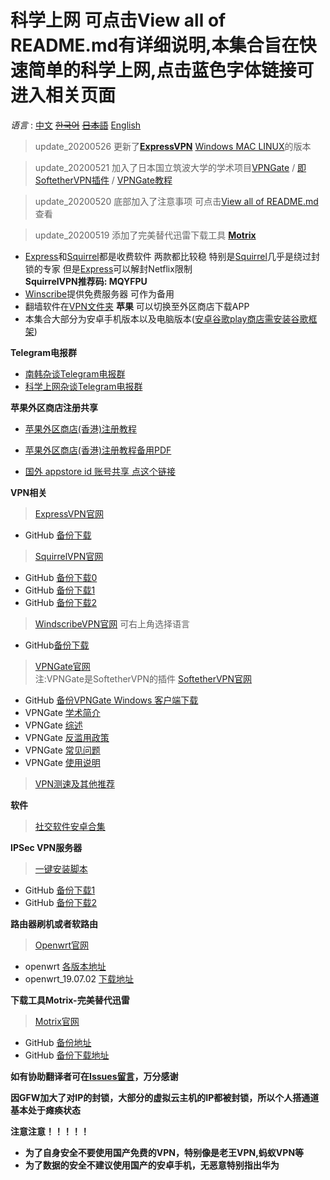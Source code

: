 # 科学上网 可点击View all of README.md有详细说明,**本集合旨在快速简单的科学上网,点击蓝色字体链接可进入相关页面** 

*语言* : [中文](https://github.com/yangqi0425/kexueshangwang/blob/master/README.md) 
         ~~[한국어](https://github.com/yangqi0425/kexueshangwang/blob/master/README-KR.md)~~
         ~~[日本語](https://github.com/yangqi0425/kexueshangwang/blob/master/README-JP.md)~~
         [English](https://github.com/yangqi0425/kexueshangwang/blob/master/README-EN.md)  
         
> update_20200526 更新了[**ExpressVPN**](https://www.expressrefer.com/refer-a-friend/30-days-free?utm_campaign=refer_friends&utm_medium=copy_link&utm_content=settings_get30daysfree&utm_source=ios_app&referrer_id=14504797) [Windows MAC LINUX](https://github.com/yangqi0425/kexueshangwang/tree/master/VPN/ExpressVPN)的版本   

> update_20200521 加入了日本国立筑波大学的学术项目[VPNGate](https://github.com/yangqi0425/kexueshangwang/tree/master/VPN/VPNGate_Softether%20VPN)  / [即SoftetherVPN插件](https://www.softether.org/) / [VPNGate教程](https://github.com/yangqi0425/kexueshangwang/tree/master/Image%20%26%20PDF/VPNGate%E4%BD%BF%E7%94%A8%E6%95%99%E7%A8%8B)  

> update_20200520 底部加入了注意事项 可点击[View all of README.md](https://github.com/yangqi0425/kexueshangwang/blob/master/README.md)查看  
 
> update_20200519 添加了完美替代迅雷下载工具 **[Motrix](https://github.com/yangqi0425/Motrix)**


  
  
- [Express](https://www.expressvpn.com/)和[Squirrel](https://www.squirrelvpn.com/)都是收费软件 两款都比较稳 特别是[Squirrel](https://www.squirrelvpn.com/)几乎是绕过封锁的专家 但是[Express](https://www.expressvpn.com/)可以解封Netflix限制  
**SquirrelVPN推荐码: MQYFPU**
- [Winscribe](https://chn.windscribe.com/)提供免费服务器 可作为备用       
- 翻墙软件在[VPN文件夹](https://github.com/yangqi0425/kexueshangwang/tree/master/VPN) **苹果** 可以切换至外区商店下载APP  
- 本集合大部分为安卓手机版本以及电脑版本([安卓谷歌play商店需安装谷歌框架](https://github.com/yangqi0425/kexueshangwang/tree/master/%E8%B0%B7%E6%AD%8C%E6%A1%86%E6%9E%B6%E5%AE%89%E8%A3%85))  

**Telegram电报群**
- [南韩杂谈Telegram电报群](https://t.me/South_Korea_Chat)  
- [科学上网杂谈Telegram电报群](https://t.me/KeXueShangWangBa)  

**苹果外区商店注册共享**
- [苹果外区商店(香港)注册教程](https://www.squirrelvpn.com/ios-register-HK-apple-id.html)  
- [苹果外区商店(香港)注册教程备用PDF](https://github.com/yangqi0425/kexueshangwang/blob/master/Image%20%26%20PDF/%E9%A6%99%E6%B8%AF%E8%8B%B9%E6%9E%9C%E5%95%86%E5%BA%97Appstore%20ID%E6%B3%A8%E5%86%8C%E6%95%99%E7%A8%8B/%E9%A6%99%E6%B8%AF%E8%8B%B9%E6%9E%9C%E5%95%86%E5%BA%97Appstore%20ID%E6%B3%A8%E5%86%8C%E6%95%99%E7%A8%8B.pdf) 

-  [国外 appstore id 账号共享 点这个链接](https://github.com/shadowrocketHelp/help/wiki/%E5%9B%BD%E5%A4%96-appstore-id-%E8%B4%A6%E5%8F%B7%E5%88%86%E4%BA%AB) 


**VPN相关**    
> [ExpressVPN官网](https://www.expressvpn.com/) 
  - GitHub [备份下载](https://github.com/yangqi0425/kexueshangwang/tree/master/VPN/ExpressVPN)

> [SquirrelVPN官网](https://www.squirrelvpn.com/) 
  - GitHub [备份下载0](https://github.com/yangqi0425/kexueshangwang/tree/master/VPN/SquirrelVPN)
  - GitHub [备份下载1](https://github.com/yangqi0425/download)  
  - GitHub [备份下载2](https://github.com/squirrelvpn/download/blob/master/README.md)  
  
> [WindscribeVPN官网](https://chn.windscribe.com/) 可右上角选择语言              
  - GitHub[备份下载](https://github.com/yangqi0425/kexueshangwang/tree/master/VPN/Windscribe)
  
> [VPNGate官网](https://www.vpngate.net/cn/)  
  注:VPNGate是SoftetherVPN的插件 [SoftetherVPN官网](https://www.softether.org/)
  - GitHub [备份VPNGate Windows 客户端下载](https://github.com/yangqi0425/kexueshangwang/tree/master/VPN/VPNGate_Softether%20VPN)  
  - VPNGate [学术简介](https://github.com/yangqi0425/kexueshangwang/blob/master/Image%20%26%20PDF/VPNGate%E4%BD%BF%E7%94%A8%E6%95%99%E7%A8%8B/%E5%85%B3%E4%BA%8E%20VPN%20Gate%20%E5%AD%A6%E6%9C%AF%E9%A1%B9%E7%9B%AE.pdf)  
  - VPNGate [综述](https://github.com/yangqi0425/kexueshangwang/blob/master/Image%20%26%20PDF/VPNGate%E4%BD%BF%E7%94%A8%E6%95%99%E7%A8%8B/VPN%20Gate%20%E7%BB%BC%E8%BF%B0.pdf)  
  - VPNGate [反滥用政策](https://github.com/yangqi0425/kexueshangwang/blob/master/Image%20%26%20PDF/VPNGate%E4%BD%BF%E7%94%A8%E6%95%99%E7%A8%8B/VPN%20Gate%20%E5%8F%8D%E6%BB%A5%E7%94%A8%E6%94%BF%E7%AD%96.pdf)  
  - VPNGate [常见问题](https://github.com/yangqi0425/kexueshangwang/blob/master/Image%20%26%20PDF/VPNGate%E4%BD%BF%E7%94%A8%E6%95%99%E7%A8%8B/VPN%20Gate%20FAQ%20(%E5%B8%B8%E9%97%AE%E9%97%AE%E9%A2%98).pdf)  
  - VPNGate [使用说明](https://github.com/yangqi0425/kexueshangwang/tree/master/Image%20%26%20PDF/VPNGate%E4%BD%BF%E7%94%A8%E6%95%99%E7%A8%8B) 
  
> [VPN测速及其他推荐](https://10beasts.net/)  

**软件**  
> [社交软件安卓合集](https://github.com/yangqi0425/kexueshangwang/tree/master/%E7%A4%BE%E4%BA%A4%E5%AA%92%E4%BD%93%E8%BD%AF%E4%BB%B6%E5%90%88%E9%9B%86%E5%AE%89%E5%8D%93%E7%89%88)  

**IPSec VPN服务器**
> [一键安装脚本](https://github.com/yangqi0425/setup-ipsec-vpn/blob/master/README-zh.md)  
  - GitHub [备份下载1](https://github.com/yangqi0425/setup-ipsec-vpn)  
  - GitHub [备份下载2](https://github.com/hwdsl2/setup-ipsec-vpn)  

**路由器刷机或者软路由**    
> [Openwrt官网](https://openwrt.org/start?id=zh/start)
  - openwrt [各版本地址](https://github.com/yangqi0425/openwrt/releases)  
  - openwrt_19.07.02 [下载地址](https://github.com/yangqi0425/openwrt/releases/tag/v19.07.2)  

**下载工具Motrix-完美替代迅雷**  
> [Motrix官网](https://motrix.app/)  
  - GitHub [备份地址](https://github.com/yangqi0425/Motrix)  
  - GitHub [备份下载地址](https://github.com/agalwood/Motrix/releases)
  
  
**如有协助翻译者可在[Issues留言](https://github.com/yangqi0425/kexueshangwang/issues)，万分感谢**  

**因GFW加大了对IP的封锁，大部分的虚拟云主机的IP都被封锁，所以个人搭通道基本处于瘫痪状态**  

**注意注意！！！！！**  
- **为了自身安全不要使用国产免费的VPN，特别像是老王VPN,蚂蚁VPN等**  
- **为了数据的安全不建议使用国产的安卓手机，无恶意特别指出华为**
 
